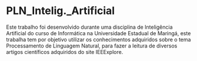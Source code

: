 # PLN_Intelig._Artificial
Este trabalho foi desenvolvido durante uma disciplina de Inteligência Artificial do curso de Informática na Universidade Estadual de Maringá, este trabalha tem por objetivo utilizar os conhecimentos adquiridos sobre o tema Processamento de Linguagem Natural, para fazer a leitura de diversos artigos científicos adquiridos do site IEEExplore. 
